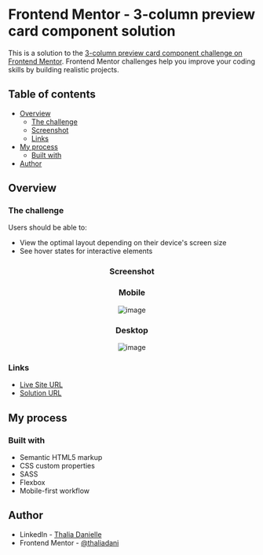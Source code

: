 # Frontend Mentor - 3-column preview card component solution

This is a solution to the [3-column preview card component challenge on Frontend Mentor](https://www.frontendmentor.io/challenges/3column-preview-card-component-pH92eAR2-). Frontend Mentor challenges help you improve your coding skills by building realistic projects. 

## Table of contents

- [Overview](#overview)
  - [The challenge](#the-challenge)
  - [Screenshot](#screenshot)
  - [Links](#links)
- [My process](#my-process)
  - [Built with](#built-with)
- [Author](#author)

## Overview

### The challenge

Users should be able to:

- View the optimal layout depending on their device's screen size
- See hover states for interactive elements

<div align="center">

### Screenshot

### Mobile

![image](https://user-images.githubusercontent.com/31187727/230217184-066dcd72-080e-4a5c-916d-e4a29fb5a193.png)

### Desktop

![image](https://user-images.githubusercontent.com/31187727/230217257-2c7f65ac-9e62-4c6d-a72c-bfd43f0d7a85.png)

</div>

### Links

- [Live Site URL]()
- [Solution URL](https://www.frontendmentor.io/profile/thaliadani/solutions)

## My process

### Built with

- Semantic HTML5 markup
- CSS custom properties
- SASS
- Flexbox
- Mobile-first workflow

## Author

- LinkedIn - [Thalia Danielle](https://www.linkedin.com/in/thalia-danielle-21b968221)
- Frontend Mentor - [@thaliadani](https://www.frontendmentor.io/profile/thaliadani)